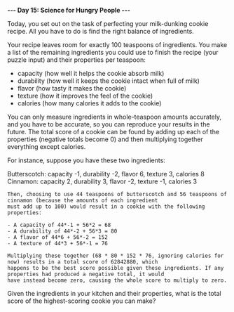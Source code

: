 **--- Day 15: Science for Hungry People ---**

Today, you set out on the task of perfecting your milk-dunking cookie recipe. All you have to do is find the right
balance of ingredients.

Your recipe leaves room for exactly 100 teaspoons of ingredients. You make a list of the remaining ingredients you could
use to finish the recipe (your puzzle input) and their properties per teaspoon:

- capacity (how well it helps the cookie absorb milk)
- durability (how well it keeps the cookie intact when full of milk)
- flavor (how tasty it makes the cookie)
- texture (how it improves the feel of the cookie)
- calories (how many calories it adds to the cookie)

You can only measure ingredients in whole-teaspoon amounts accurately, and you have to be accurate, so you can reproduce
your results in the future. The total score of a cookie can be found by adding up each of the properties (negative
totals become 0) and then multiplying together everything except calories.

For instance, suppose you have these two ingredients:

Butterscotch: capacity -1, durability -2, flavor 6, texture 3, calories 8
Cinnamon: capacity 2, durability 3, flavor -2, texture -1, calories 3

```
Then, choosing to use 44 teaspoons of butterscotch and 56 teaspoons of cinnamon (because the amounts of each ingredient
must add up to 100) would result in a cookie with the following properties:

- A capacity of 44*-1 + 56*2 = 68
- A durability of 44*-2 + 56*3 = 80
- A flavor of 44*6 + 56*-2 = 152
- A texture of 44*3 + 56*-1 = 76

Multiplying these together (68 * 80 * 152 * 76, ignoring calories for now) results in a total score of 62842880, which
happens to be the best score possible given these ingredients. If any properties had produced a negative total, it would
have instead become zero, causing the whole score to multiply to zero.
```

Given the ingredients in your kitchen and their properties, what is the total score of the highest-scoring cookie you
can make?
